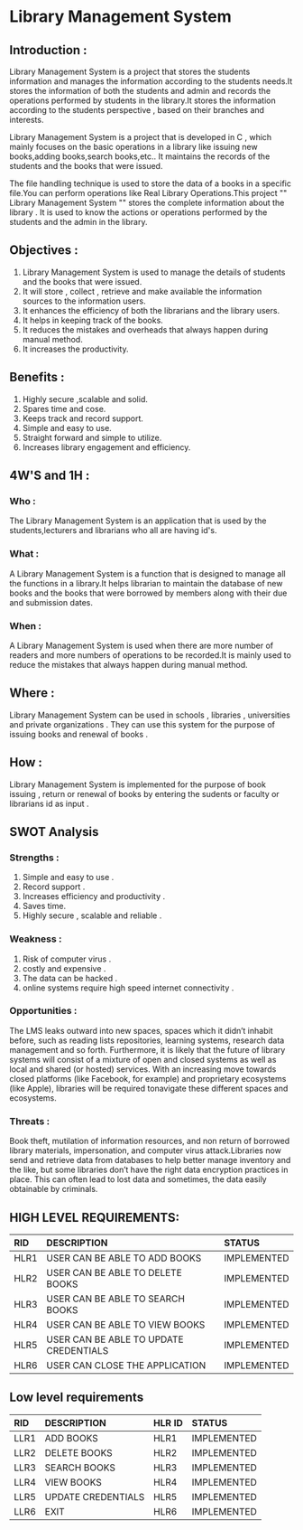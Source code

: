 # **Library Management System**

## Introduction :

Library Management System is a project that stores the students information and manages the information according to the students needs.It stores the information of both the students and admin and records the operations performed by students in the library.It stores the information according to the students perspective , based on their branches and interests.

Library Management System is a project that is developed in C , which mainly focuses on the basic operations in a library like issuing new books,adding books,search books,etc.. It maintains the records of the students and the books that were issued.

The file handling technique is used to store the data of a books in a specific file.You can perform operations like Real Library Operations.This project "" Library Management System ""  stores the complete information about the library . It is used to know the actions or operations performed by the students and the admin in the library.


## Objectives :

1)  Library Management System is used to manage the details of students and the books that were issued.
2)  It will store , collect , retrieve and make available the information sources to the information users.
3)  It enhances the efficiency of both the librarians and the library users.
4)  It helps in keeping track of the books.
5)  It reduces the mistakes and overheads that always happen during manual method.
6)  It increases the productivity.


## **Benefits** :

1)  Highly secure ,scalable and solid.
2)  Spares time and cose.
3)  Keeps track and record support.
4)  Simple and easy to use.
5)  Straight forward and simple to utilize.
6)  Increases library engagement and efficiency.

## **4W'S and 1H** :

### Who :
The Library Management System is an application that is used by the students,lecturers and librarians who all are having id's.

### What :
A Library Management System is a function that is designed to manage all the functions in a library.It helps librarian to maintain the database of new books and the books that were borrowed by members along with their due and submission dates.

### When :
A Library Management System is used when there are more number of readers and more numbers of operations to be recorded.It is mainly used to reduce the mistakes that always happen during manual method.

## Where :
Library Management System can be used in schools , libraries , universities and private organizations . They can use this system for the purpose of issuing books and renewal of books .

## How :
Library Management System is implemented for the purpose of book issuing , return or renewal of books by entering the sudents or faculty or librarians id as input .

## **SWOT Analysis**

### Strengths :
1) Simple and easy to use .
2) Record support .
3) Increases efficiency and productivity .
4) Saves time.
5) Highly secure , scalable and reliable .

### Weakness :
1) Risk of computer virus .
2) costly and expensive .
3) The data can be hacked .
4)  online systems require high speed internet connectivity .

### Opportunities :
The LMS leaks outward into new spaces, spaces which it didn’t inhabit before, such as reading lists repositories, learning systems, research data management and so forth. Furthermore, it is likely that the future of library systems will consist of a mixture of open and closed systems as well as local and shared (or hosted) services. With an increasing move towards closed platforms (like Facebook, for example) and proprietary ecosystems (like Apple), libraries will be required tonavigate these different spaces and ecosystems.

### Threats :
Book theft, mutilation of information resources, and non return of borrowed library materials, impersonation, and computer virus attack.Libraries now send and retrieve data from databases to help better manage inventory and the like, but some libraries don’t have the right data encryption practices in place. This can often lead to lost data and sometimes, the data easily obtainable by criminals.

## HIGH LEVEL REQUIREMENTS:

|RID|DESCRIPTION|STATUS|
|:--|:----------|:-----|
|HLR1|USER CAN BE ABLE TO ADD BOOKS|IMPLEMENTED|
|HLR2|USER CAN BE ABLE TO DELETE BOOKS|IMPLEMENTED|
|HLR3|USER CAN BE ABLE TO SEARCH BOOKS|IMPLEMENTED|
|HLR4|USER CAN BE ABLE TO VIEW BOOKS|IMPLEMENTED|
|HLR5|USER CAN BE ABLE TO UPDATE CREDENTIALS|IMPLEMENTED|
|HLR6|USER CAN CLOSE THE APPLICATION|IMPLEMENTED|

## Low level requirements

|RID|DESCRIPTION| HLR ID |STATUS|
|:--|:----------|:------|:-----|
|LLR1|ADD BOOKS|HLR1|IMPLEMENTED|
|LLR2|DELETE BOOKS|HLR2|IMPLEMENTED|
|LLR3|SEARCH BOOKS|HLR3|IMPLEMENTED|
|LLR4|VIEW BOOKS|HLR4|IMPLEMENTED|
|LLR5|UPDATE CREDENTIALS|HLR5|IMPLEMENTED|
|LLR6|EXIT|HLR6|IMPLEMENTED|
